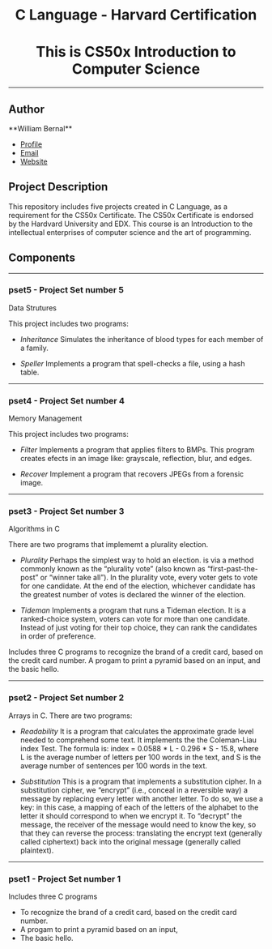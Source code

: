 <h1 align="center">C Language - Harvard Certification</h1>
<h1 align="center">This is CS50x Introduction to Computer Science</h1>

<hr />

<h2>Author</h2>
**William Bernal**

- [Profile](https://github.com/wjbernal "William Bernal")
- [Email](mailto:wjbernals@gmail.com?subject=Hi% "Hi! from your GitHub")
- [Website](https://www.linkedin.com/in/wbernal-it/ "visit my LinkedIn profile")

<h2>Project Description</h2>

<p>This repository includes five projects created in C Language, as a requirement for the CS50x Certificate.
The CS50x Certificate is endorsed by the Hardvard University and EDX. This course is an Introduction to the intellectual enterprises of computer science and the art of programming.</p>

<h2>Components</h2>

<hr />

### pset5 - Project Set number 5
<p>Data Strutures</p>

This project includes two programs:

- <em>Inheritance</em> Simulates the inheritance of blood types for each member of a family.

- <em>Speller</em> Implements a program that spell-checks a file, using a hash table.

<hr />

### pset4 - Project Set number 4
<p>Memory Management</p>

This project includes two programs:

- <em>Filter</em> Implements a program that applies filters to BMPs. This program creates efects in an image like: grayscale, reflection, blur, and edges.

- <em>Recover</em> Implement a program that recovers JPEGs from a forensic image. 
<hr />

### pset3 - Project Set number 3
<p>Algorithms in C</p>

There are two programs that implememt a plurality election.

- <em>Plurality</em>  Perhaps the simplest way to hold an election. is via a method commonly known as the “plurality vote” (also known as “first-past-the-post” or “winner take all”). In the plurality vote, every voter gets to vote for one candidate. At the end of the election, whichever candidate has the greatest number of votes is declared the winner of the election.

- <em>Tideman</em> Implements a program that runs a Tideman election. It is a ranked-choice system, voters can vote for more than one candidate. Instead of just voting for their top choice, they can rank the candidates in order of preference.

Includes three C programs to recognize the brand of a credit card, based on the credit card number. A progam to print a pyramid based on an input, and the basic hello.</p>

<hr />

### pset2 - Project Set number 2
<p>Arrays in C. There are two programs:</p> 

- <em>Readability</em>  It is  a program that calculates the approximate grade level needed to comprehend some text. It implements the the Coleman-Liau index Test. The formula is:  index = 0.0588 * L - 0.296 * S - 15.8, where L is the average number of letters per 100 words in the text, and S is the average number of sentences per 100 words in the text.

- <em>Substitution</em> This is a program that implements a substitution cipher. In a substitution cipher, we “encrypt” (i.e., conceal in a reversible way) a message by replacing every letter with another letter. To do so, we use a key: in this case, a mapping of each of the letters of the alphabet to the letter it should correspond to when we encrypt it. To “decrypt” the message, the receiver of the message would need to know the key, so that they can reverse the process: translating the encrypt text (generally called ciphertext) back into the original message (generally called plaintext).

<hr />

### pset1 - Project Set number 1
<p>Includes three C programs</p> 

- To recognize the brand of a credit card, based on the credit card number. 
- A progam to print a pyramid based on an input, 
- The basic hello.




